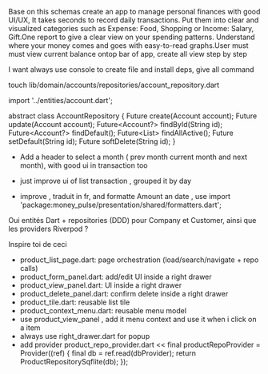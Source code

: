 Base on this schemas create an app to manage personal finances with good UI/UX, It takes seconds to record daily transactions. Put them into clear and visualized categories such as Expense: Food, Shopping or Income: Salary, Gift.One report to give a clear view on your spending patterns. Understand where your money comes and goes with easy-to-read graphs.User must must view current balance ontop bar of app, create all view step by step 


I want always use console to create file and install deps, give all command



touch lib/domain/accounts/repositories/account_repository.dart

import '../entities/account.dart';

abstract class AccountRepository {
  Future<Account> create(Account account);
  Future<void> update(Account account);
  Future<Account?> findById(String id);
  Future<Account?> findDefault();
  Future<List<Account>> findAllActive();
  Future<void> setDefault(String id);
  Future<void> softDelete(String id);
}
 

 - Add a header to select a month ( prev month current month and next month), with good ui in transaction too
 
 - just improve ui of list transaction , grouped it by day

 -  improve , traduit in fr, and formatte Amount an date ,   use import 'package:money_pulse/presentation/shared/formatters.dart';

Oui 
 entités Dart + repositories (DDD) pour Company et Customer, ainsi que les providers Riverpod ?

Inspire toi de ceci

- product_list_page.dart: page orchestration (load/search/navigate + repo calls)
- product_form_panel.dart: add/edit UI inside a right drawer
- product_view_panel.dart:  UI inside a right drawer
- product_delete_panel.dart: confirm delete inside a right drawer
- product_tile.dart: reusable list tile
- product_context_menu.dart: reusable menu model
- use product_view_panel , add it menu context and use it when i click on a item
- always use right_drawer.dart for popup
- add provider  product_repo_provider.dart
  <<
  final productRepoProvider = Provider<ProductRepository>((ref) {
    final db = ref.read(dbProvider);
    return ProductRepositorySqflite(db);
  });
  >>
